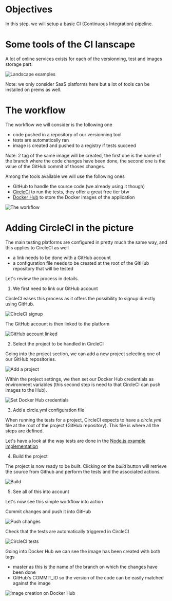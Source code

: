 # Objectives

In this step, we will setup a basic CI (Continuous Integration) pipeline.

# Some tools of the CI lanscape

A lot of online services exists for each of the versionning, test and images storage part.

![Landscape examples](./images/ci-web-services)

Note: we only consider SaaS platforms here but a lot of tools can be installed on prems as well.

# The workflow

The workflow we will consider is the following one

* code pushed in a repository of our versionning tool
* tests are automatically ran
* image is created and pushed to a registry if tests succeed

Note: 2 tag of the same image will be created, the first one is the name of the branch where the code changes have been done, the second one is the value of the GitHub commit of thoses changes.

Among the tools available we will use the following ones

* GitHub to handle the source code (we already using it though)
* [CircleCI](http://circleci.com) to run the tests, they offer a great free tier btw
* [Docker Hub](https://hub.docker.com) to store the Docker images of the application

![The workflow](./images/ci-workflow)

# Adding CircleCI in the picture

The main testing platforms are configured in pretty much the same way, and this applies to CircleCI as well

* a link needs to be done with a GitHub account
* a configuration file needs to be created at the root of the GitHub repository that will be tested

Let's review the process in details.

1. We first need to link our GitHub account

CircleCI eases this process as it offers the possibility to signup directly using GitHub.

![CircleCI signup](./images/00-circleci-signup.png)

The GitHub account is then linked to the platform

![GitHub account linked](./images/01-circleci-link-github.png)

2. Select the project to be handled in CircleCI

Going into the project section, we can add a new project selecting one of our GitHub repositories. 

![Add a project](./images/02-circleci-add-project.png)

Within the project settings, we then set our Docker Hub credentials as environment variables (this second step is need to that CircleCI can push images to the Hub).

![Set Docker Hub credentials](./images/03-circleci-project-env-variable.png)

3. Add a circle.yml configuration file

When running the tests for a project, CircleCI expects to have a *circle.yml* file at the root of the project (GitHub repository). This file is where all the steps are defined.

Let's have a look at the way tests are done in the [Node.js example implementation](./nodejs/)

4. Build the project

The project is now ready to be built. Clicking on the *build* button will retrieve the source from Github and perform the tests and the associated actions.

![Build](./images/04-circleci-build-project.png)

5. See all of this into account

Let's now see this simple workflow into action

Commit changes and push it into GitHub

![Push changes](./images/05-code-push-in-github.png)

Check that the tests are automatically triggered in CircleCI

![CircleCI tests](./images/06-circle-success-build.png)

Going into Docker Hub we can see the image has been created with both tags
* master as this is the name of the branch on which the changes have been done
* GitHub's COMMIT_ID so the version of the code can be easily matched against the image

![Image creation on Docker Hub](./images/07-docker-hub-image-created.png)

